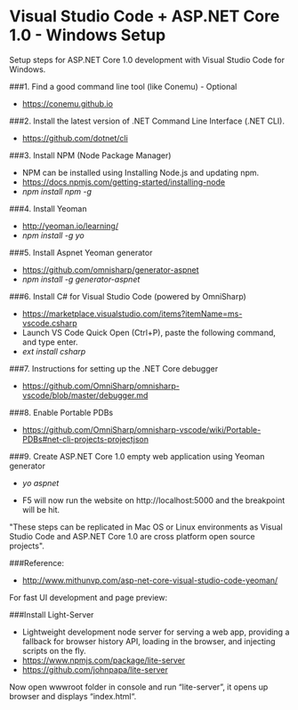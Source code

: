 # Visual Studio Code + ASP.NET Core 1.0 - Windows Setup

Setup steps for ASP.NET Core 1.0 development with Visual Studio Code for Windows.

###1. Find a good command line tool (like Conemu) - Optional 
- https://conemu.github.io

###2. Install the latest version of .NET Command Line Interface (.NET CLI).
- https://github.com/dotnet/cli

###3. Install NPM (Node Package Manager)

- NPM can be installed using Installing Node.js and updating npm.
- https://docs.npmjs.com/getting-started/installing-node
- <i>npm install npm -g</i>

###4. Install Yeoman
- http://yeoman.io/learning/
- <i>npm install -g yo</i>

###5. Install Aspnet Yeoman generator
- https://github.com/omnisharp/generator-aspnet
- <i>npm install -g generator-aspnet</i>

###6. Install C# for Visual Studio Code (powered by OmniSharp)
- https://marketplace.visualstudio.com/items?itemName=ms-vscode.csharp
- Launch VS Code Quick Open (Ctrl+P), paste the following command, and type enter.
- <i>ext install csharp</i>

###7. Instructions for setting up the .NET Core debugger
- https://github.com/OmniSharp/omnisharp-vscode/blob/master/debugger.md

###8. Enable Portable PDBs
- https://github.com/OmniSharp/omnisharp-vscode/wiki/Portable-PDBs#net-cli-projects-projectjson

###9. Create ASP.NET Core 1.0 empty web application using Yeoman generator
- <i>yo aspnet</i>

- F5 will now run the website on http://localhost:5000 and the breakpoint will be hit.

"These steps can be replicated in Mac OS or Linux environments as Visual Studio Code and ASP.NET Core 1.0 are cross platform open source projects".

###Reference:
- http://www.mithunvp.com/asp-net-core-visual-studio-code-yeoman/

<p>
For fast UI development and page preview:
</p>

###Install Light-Server
- Lightweight development node server for serving a web app, providing a fallback for browser history API, loading in the browser, and injecting scripts on the fly.
- https://www.npmjs.com/package/lite-server
- https://github.com/johnpapa/lite-server

<p>
Now open wwwroot folder in console and run “lite-server”, it opens up browser and displays “index.html“.
</p>










